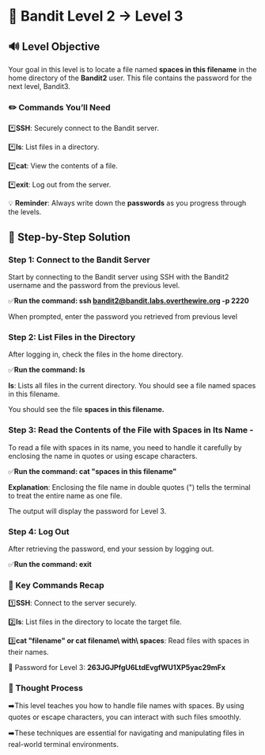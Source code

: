 # 🎲 Bandit Level 2 → Level 3



## 🔊 Level Objective


Your goal in this level is to locate a file named **spaces in this filename** in the home directory of the **Bandit2** user. This file contains the password for the next level, Bandit3.



### ✏️ Commands You’ll Need

:asterisk:**SSH**: Securely connect to the Bandit server.

:asterisk:**ls**: List files in a directory.

:asterisk:**cat**: View the contents of a file.

:asterisk:**exit**: Log out from the server.



💡 **Reminder**: Always write down the **passwords** as you progress through the levels.




## 📃 Step-by-Step Solution


### Step 1: Connect to the Bandit Server


Start by connecting to the Bandit server using SSH with the Bandit2 username and the password from the previous level.

:white_check_mark:**Run the command: ssh bandit2@bandit.labs.overthewire.org -p 2220**

When prompted, enter the password you retrieved from previous level



### Step 2: List Files in the Directory


After logging in, check the files in the home directory.

:white_check_mark:**Run the command: ls**


**ls**: Lists all files in the current directory. You should see a file named spaces in this filename.

You should see the file **spaces in this filename.**


### Step 3: Read the Contents of the File with Spaces in Its Name -


To read a file with spaces in its name, you need to handle it carefully by enclosing the name in quotes or using escape characters.

:white_check_mark:**Run the command: cat "spaces in this filename"** 

**Explanation**: Enclosing the file name in double quotes (") tells the terminal to treat the entire name as one file.


The output will display the password for Level 3.



### Step 4: Log Out

After retrieving the password, end your session by logging out.

:white_check_mark:**Run the command: exit**







### :round_pushpin: Key Commands Recap

:one:**SSH**: Connect to the server securely.

:two:**ls**: List files in the directory to locate the target file.

:three:**cat "filename" or cat filename\ with\ spaces**: Read files with spaces in their names.

🔑 Password for Level 3: **263JGJPfgU6LtdEvgfWU1XP5yac29mFx**


### 🔎 Thought Process

:arrow_right:This level teaches you how to handle file names with spaces. By using quotes or escape characters, you can interact with such files smoothly. 

:arrow_right:These techniques are essential for navigating and manipulating files in real-world terminal environments.